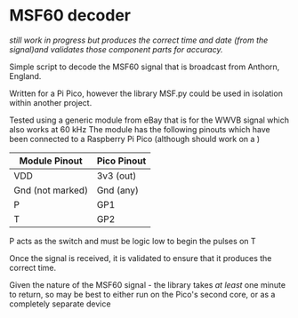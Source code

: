 # MSF60 decoder

*still work in progress but produces the correct time and date (from the signal)and validates those component parts for accuracy.*

Simple script to decode the MSF60 signal that is broadcast from Anthorn, England.

Written for a Pi Pico, however the library MSF.py could be used in isolation within another project.

Tested using a generic module from eBay that is for the WWVB signal which also works at 60 kHz
The module has the following pinouts which have been connected to a Raspberry Pi Pico (although should work on a )

Module Pinout | Pico Pinout
---|---
VDD | 3v3 (out)
Gnd (not marked)| Gnd (any)
P | GP1
T | GP2

P acts as the switch and must be logic low to begin the pulses on T

Once the signal is received, it is validated to ensure that it produces the correct time.

Given the nature of the MSF60 signal - the library takes *at least* one minute to return, so may be best to either run on the Pico's second core, or as a completely separate device

